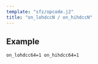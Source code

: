 ```yaml
---
template: "sfz/opcode.j2"
title: "on_lohdccN / on_hihdccN"
---
```

## Example

```sfz
on_lohdcc64=1 on_hihdcc64=1
```
